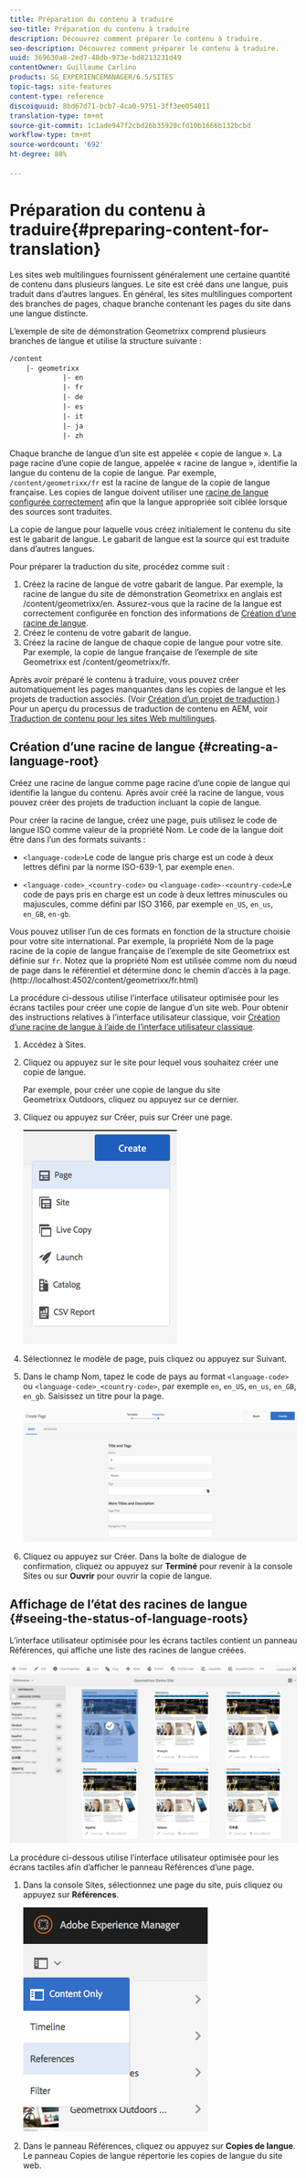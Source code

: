 ```yaml
---
title: Préparation du contenu à traduire
seo-title: Préparation du contenu à traduire
description: Découvrez comment préparer le contenu à traduire.
seo-description: Découvrez comment préparer le contenu à traduire.
uuid: 369630a8-2ed7-48db-973e-bd8213231d49
contentOwner: Guillaume Carlino
products: SG_EXPERIENCEMANAGER/6.5/SITES
topic-tags: site-features
content-type: reference
discoiquuid: 8bd67d71-bcb7-4ca0-9751-3ff3ee054011
translation-type: tm+mt
source-git-commit: 1c1ade947f2cbd26b35920cfd10b1666b132bcbd
workflow-type: tm+mt
source-wordcount: '692'
ht-degree: 88%

---
```



# Préparation du contenu à traduire{#preparing-content-for-translation}

Les sites web multilingues fournissent généralement une certaine quantité de contenu dans plusieurs langues. Le site est créé dans une langue, puis traduit dans d’autres langues. En général, les sites multilingues comportent des branches de pages, chaque branche contenant les pages du site dans une langue distincte.

L’exemple de site de démonstration Geometrixx comprend plusieurs branches de langue et utilise la structure suivante :

```xml
/content
    |- geometrixx
             |- en
             |- fr
             |- de
             |- es
             |- it
             |- ja
             |- zh
```

Chaque branche de langue d’un site est appelée « copie de langue ». La page racine d’une copie de langue, appelée « racine de langue », identifie la langue du contenu de la copie de langue. Par exemple, `/content/geometrixx/fr` est la racine de langue de la copie de langue française. Les copies de langue doivent utiliser une [racine de langue configurée correctement](/help/sites-administering/tc-prep.md#creating-a-language-root) afin que la langue appropriée soit ciblée lorsque des sources sont traduites.

La copie de langue pour laquelle vous créez initialement le contenu du site est le gabarit de langue. Le gabarit de langue est la source qui est traduite dans d’autres langues.

Pour préparer la traduction du site, procédez comme suit :

1. Créez la racine de langue de votre gabarit de langue. Par exemple, la racine de langue du site de démonstration Geometrixx en anglais est /content/geometrixx/en. Assurez-vous que la racine de la langue est correctement configurée en fonction des informations de [Création d’une racine de langue](/help/sites-administering/tc-prep.md#creating-a-language-root).
1. Créez le contenu de votre gabarit de langue.
1. Créez la racine de langue de chaque copie de langue pour votre site. Par exemple, la copie de langue française de l’exemple de site Geometrixx est /content/geometrixx/fr.

Après avoir préparé le contenu à traduire, vous pouvez créer automatiquement les pages manquantes dans les copies de langue et les projets de traduction associés. (Voir [Création d’un projet de traduction](/help/sites-administering/tc-manage.md).) Pour un aperçu du processus de traduction de contenu en AEM, voir [Traduction de contenu pour les sites Web multilingues](/help/sites-administering/translation.md).

## Création d’une racine de langue {#creating-a-language-root}

Créez une racine de langue comme page racine d’une copie de langue qui identifie la langue du contenu. Après avoir créé la racine de langue, vous pouvez créer des projets de traduction incluant la copie de langue.

Pour créer la racine de langue, créez une page, puis utilisez le code de langue ISO comme valeur de la propriété Nom. Le code de la langue doit être dans l’un des formats suivants :

* `<language-code>`Le code de langue pris charge est un code à deux lettres défini par la norme ISO-639-1, par exemple en`en`.

* `<language-code>_<country-code>` ou  `<language-code>-<country-code>`Le code de pays pris en charge est un code à deux lettres minuscules ou majuscules, comme défini par ISO 3166, par exemple  `en_US`,  `en_us`,  `en_GB`,  `en-gb`.

Vous pouvez utiliser l’un de ces formats en fonction de la structure choisie pour votre site international.  Par exemple, la propriété Nom de la page racine de la copie de langue française de l’exemple de site Geometrixx est définie sur `fr`. Notez que la propriété Nom est utilisée comme nom du nœud de page dans le référentiel et détermine donc le chemin d’accès à la page. (http://localhost:4502/content/geometrixx/fr.html)

La procédure ci-dessous utilise l’interface utilisateur optimisée pour les écrans tactiles pour créer une copie de langue d’un site web. Pour obtenir des instructions relatives à l’interface utilisateur classique, voir [Création d’une racine de langue à l’aide de l’interface utilisateur classique](/help/sites-administering/tc-lroot-classic.md).

1. Accédez à Sites.
1. Cliquez ou appuyez sur le site pour lequel vous souhaitez créer une copie de langue.

   Par exemple, pour créer une copie de langue du site Geometrixx Outdoors, cliquez ou appuyez sur ce dernier.

1. Cliquez ou appuyez sur Créer, puis sur Créer une page.

   ![chlimage_1-21](assets/chlimage_1-21a.png)

1. Sélectionnez le modèle de page, puis cliquez ou appuyez sur Suivant.
1. Dans le champ Nom, tapez le code de pays au format `<language-code>` ou `<language-code>_<country-code>`, par exemple `en`, `en_US`, `en_us`, `en_GB`, `en_gb`. Saisissez un titre pour la page.

   ![chlimage_1-22](assets/chlimage_1-22a.png)

1. Cliquez ou appuyez sur Créer. Dans la boîte de dialogue de confirmation, cliquez ou appuyez sur **Terminé** pour revenir à la console Sites ou sur **Ouvrir** pour ouvrir la copie de langue.

## Affichage de l’état des racines de langue {#seeing-the-status-of-language-roots}

L’interface utilisateur optimisée pour les écrans tactiles contient un panneau Références, qui affiche une liste des racines de langue créées.

![chlimage_1-23](assets/chlimage_1-23a.png)

La procédure ci-dessous utilise l’interface utilisateur optimisée pour les écrans tactiles afin d’afficher le panneau Références d’une page.

1. Dans la console Sites, sélectionnez une page du site, puis cliquez ou appuyez sur **Références**.

   ![chlimage_1-24](assets/chlimage_1-24a.png)

1. Dans le panneau Références, cliquez ou appuyez sur **Copies de langue**. Le panneau Copies de langue répertorie les copies de langue du site web.

